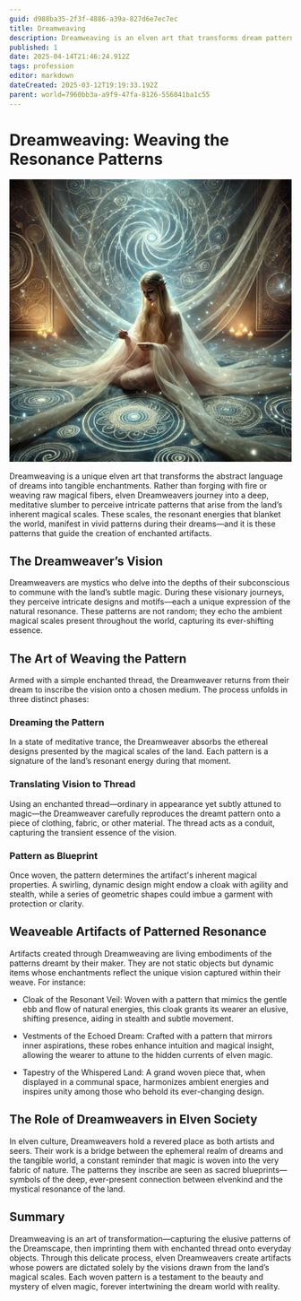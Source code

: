 ```yaml
---
guid: d988ba35-2f3f-4886-a39a-827d6e7ec7ec
title: Dreamweaving
description: Dreamweaving is an elven art that transforms dream patterns into tangible enchantments by weaving intricate designs drawn from the land's magical resonance.
published: 1
date: 2025-04-14T21:46:24.912Z
tags: profession
editor: markdown
dateCreated: 2025-03-12T19:19:33.192Z
parent: world=7960bb3a-a9f9-47fa-8126-556041ba1c55
---
```


# Dreamweaving: Weaving the Resonance Patterns

![dreamweaving.webp](/images/professions/dreamweaving.webp)

Dreamweaving is a unique elven art that transforms the abstract language of dreams into tangible enchantments. Rather than forging with fire or weaving raw magical fibers, elven Dreamweavers journey into a deep, meditative slumber to perceive intricate patterns that arise from the land’s inherent magical scales. These scales, the resonant energies that blanket the world, manifest in vivid patterns during their dreams—and it is these patterns that guide the creation of enchanted artifacts.

## The Dreamweaver’s Vision
Dreamweavers are mystics who delve into the depths of their subconscious to commune with the land’s subtle magic. During these visionary journeys, they perceive intricate designs and motifs—each a unique expression of the natural resonance. These patterns are not random; they echo the ambient magical scales present throughout the world, capturing its ever-shifting essence.

## The Art of Weaving the Pattern
Armed with a simple enchanted thread, the Dreamweaver returns from their dream to inscribe the vision onto a chosen medium. The process unfolds in three distinct phases:

### Dreaming the Pattern
In a state of meditative trance, the Dreamweaver absorbs the ethereal designs presented by the magical scales of the land. Each pattern is a signature of the land’s resonant energy during that moment.

### Translating Vision to Thread
Using an enchanted thread—ordinary in appearance yet subtly attuned to magic—the Dreamweaver carefully reproduces the dreamt pattern onto a piece of clothing, fabric, or other material. The thread acts as a conduit, capturing the transient essence of the vision.

### Pattern as Blueprint
Once woven, the pattern determines the artifact's inherent magical properties. A swirling, dynamic design might endow a cloak with agility and stealth, while a series of geometric shapes could imbue a garment with protection or clarity.

## Weaveable Artifacts of Patterned Resonance
Artifacts created through Dreamweaving are living embodiments of the patterns dreamt by their maker. They are not static objects but dynamic items whose enchantments reflect the unique vision captured within their weave. For instance:

- Cloak of the Resonant Veil: Woven with a pattern that mimics the gentle ebb and flow of natural energies, this cloak grants its wearer an elusive, shifting presence, aiding in stealth and subtle movement.

- Vestments of the Echoed Dream: Crafted with a pattern that mirrors inner aspirations, these robes enhance intuition and magical insight, allowing the wearer to attune to the hidden currents of elven magic.

- Tapestry of the Whispered Land: A grand woven piece that, when displayed in a communal space, harmonizes ambient energies and inspires unity among those who behold its ever-changing design.

## The Role of Dreamweavers in Elven Society
In elven culture, Dreamweavers hold a revered place as both artists and seers. Their work is a bridge between the ephemeral realm of dreams and the tangible world, a constant reminder that magic is woven into the very fabric of nature. The patterns they inscribe are seen as sacred blueprints—symbols of the deep, ever-present connection between elvenkind and the mystical resonance of the land.

## Summary
Dreamweaving is an art of transformation—capturing the elusive patterns of the Dreamscape, then imprinting them with enchanted thread onto everyday objects. Through this delicate process, elven Dreamweavers create artifacts whose powers are dictated solely by the visions drawn from the land’s magical scales. Each woven pattern is a testament to the beauty and mystery of elven magic, forever intertwining the dream world with reality.
